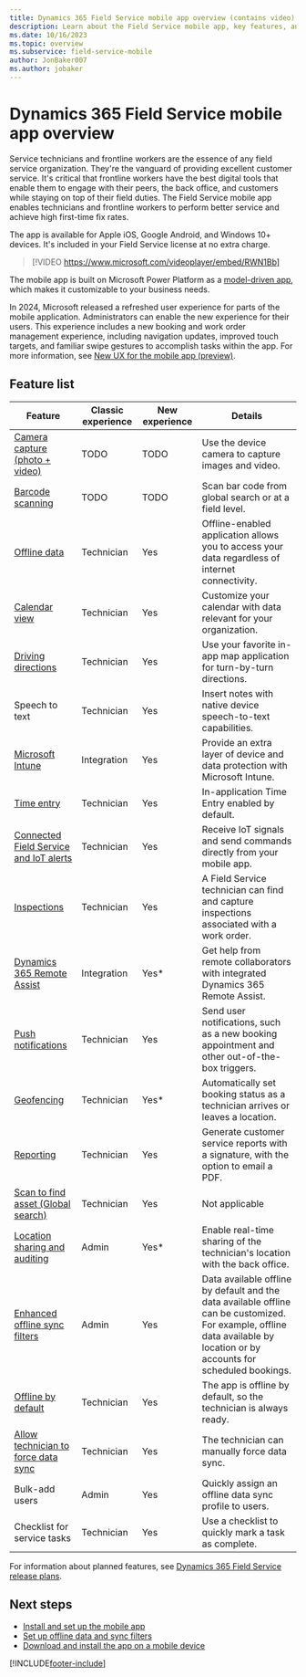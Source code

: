 ```yaml
---
title: Dynamics 365 Field Service mobile app overview (contains video)
description: Learn about the Field Service mobile app, key features, and system requirements with this general overview.
ms.date: 10/16/2023
ms.topic: overview
ms.subservice: field-service-mobile
author: JonBaker007
ms.author: jobaker
---
```


# Dynamics 365 Field Service mobile app overview

Service technicians and frontline workers are the essence of any field service organization. They're the vanguard of providing excellent customer service. It's critical that frontline workers have the best digital tools that enable them to engage with their peers, the back office, and customers while staying on top of their field duties. The Field Service mobile app enables technicians and frontline workers to perform better service and achieve high first-time fix rates.

The app is available for Apple iOS, Google Android, and Windows 10+ devices. It's included in your Field Service license at no extra charge.

> [!VIDEO https://www.microsoft.com/videoplayer/embed/RWN1Bb]

The mobile app is built on Microsoft Power Platform as a [model-driven app](/powerapps/maker/model-driven-apps/model-driven-app-overview), which makes it customizable to your business needs.

In 2024, Microsoft released a refreshed user experience for parts of the mobile application. Administrators can enable the new experience for their users. This experience includes a new booking and work order management experience, including navigation updates, improved touch targets, and familiar swipe gestures to accomplish tasks within the app. For more information, see [New UX for the mobile app (preview)](mobile-powerapp-newux-overview.md).

## Feature list

| Feature | Classic experience  | New experience |  Details |
| --- | --- | --- |  --- |
| [Camera capture (photo + video)](get-work-done-mobile-app.md) | TODO | TODO |  Use the device camera to capture images and video. |
| [Barcode scanning](get-work-done-mobile-app.md) | TODO | TODO |  Scan bar code from global search or at a field level. |
| [Offline data](work-offline-mobile-app.md) | Technician | Yes |  Offline-enabled application allows you to access your data regardless of internet connectivity. |
| [Calendar view](download-get-started-mobile-app.md#view-scheduled-work-orders) | Technician | Yes |   Customize your calendar with data relevant for your organization. |
| [Driving directions](get-work-done-mobile-app.md#travel-to-a-job-location) | Technician | Yes | Use your favorite in-app map application for turn-by-turn directions. |
| Speech to text | Technician | Yes | Insert notes with native device speech-to-text capabilities. |
| [Microsoft Intune](mobile-power-app-intune.md)  | Integration | Yes | Provide an extra layer of device and data protection with Microsoft Intune. |
| [Time entry](get-work-done-mobile-app.md)  | Technician | Yes | In-application Time Entry enabled by default. |
| [Connected Field Service and IoT alerts](get-work-done-mobile-app.md) | Technician | Yes |  Receive IoT signals and send commands directly from your mobile app. |
| [Inspections](inspections.md) | Technician | Yes | A Field Service technician can find and capture inspections associated with a work order. |
| [Dynamics 365 Remote Assist](/dynamics365/mixed-reality/remote-assist/overview-hololens) | Integration | Yes* | Get help from remote collaborators with integrated Dynamics 365 Remote Assist. |
| [Push notifications](mobile-power-app-push-notifications.md) | Technician | Yes |  Send user notifications, such as a new booking appointment and other out-of-the-box triggers. |
| [Geofencing](mobile-powerapp-geofence.md) | Technician | Yes* | Automatically set booking status as a technician arrives or leaves a location. |
| [Reporting](mobile-powerapp-reporting.md) | Technician | Yes | Generate customer service reports with a signature, with the option to email a PDF. |
| [Scan to find asset (Global search)](mobile-power-app-system-barcode-scanning.md) | Technician | Yes |  Not applicable |
| [Location sharing and auditing](mobile-powerapp-location-auditing.md) | Admin | Yes* | Enable real-time sharing of the technician's location with the back office. |
| [Enhanced offline sync filters](work-offline-mobile-app.md) | Admin | Yes |  Data available offline by default and the data available offline can be customized. For example, offline data available by location or by accounts for scheduled bookings. |
| [Offline by default](mobile-power-app-system-offline-sync.md) | Technician | Yes |  The app is offline by default, so the technician is always ready. |
| [Allow technician to force data sync](work-offline-mobile-app.md) | Technician | Yes |  The technician can manually force data sync. |
| Bulk-add users  | Admin | Yes|  Quickly assign an offline data sync profile to users. |
| Checklist for service tasks  | Technician | Yes |  Use a checklist to quickly mark a task as complete. |

For information about planned features, see [Dynamics 365 Field Service release plans](/dynamics365/release-plans/).

## Next steps

- [Install and set up the mobile app](set-up-field-service-mobile.md)
- [Set up offline data and sync filters](mobile-power-app-system-offline.md)
- [Download and install the app on a mobile device](download-get-started-mobile-app.md)

[!INCLUDE[footer-include](../../includes/footer-banner.md)]
